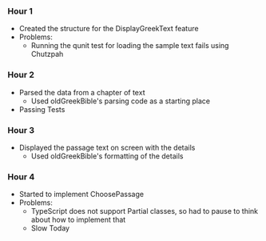 ﻿### Hour 1

- Created the structure for the DisplayGreekText feature
- Problems:
	- Running the qunit test for loading the sample text fails using Chutzpah


### Hour 2

- Parsed the data from a chapter of text
	- Used oldGreekBible's parsing code as a starting place
- Passing Tests


### Hour 3

- Displayed the passage text on screen with the details
	- Used oldGreekBible's formatting of the details


### Hour 4

- Started to implement ChoosePassage
- Problems:
	- TypeScript does not support Partial classes, so had to pause to think about how to implement that
	- Slow Today